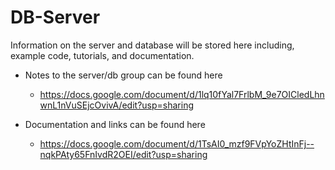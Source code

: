 # DB-Server
Information on the server and database will be stored here including, example code, tutorials, and documentation. 



- Notes to the server/db group can be found here
  - https://docs.google.com/document/d/1lq10fYal7FrlbM_9e7OICledLhnwnL1nVuSEjcOvivA/edit?usp=sharing 
  
- Documentation and links can be found here 
  - https://docs.google.com/document/d/1TsAI0_mzf9FVpYoZHtInFj--nqkPAty65FnIvdR2OEI/edit?usp=sharing
